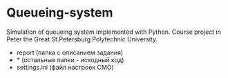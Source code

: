 # Queueing-system
Simulation of queueing system implemented with Python. Course project in Peter the Great St.Petersburg Polytechnic University.
- report (папка с описанием задания)
- \* (остальные папки - исходный код)
- settings.ini (файл настроек СМО)
